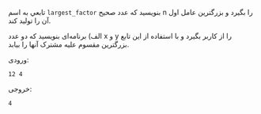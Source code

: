 تابعي به اسم `largest_factor`  بنويسيد كه عدد صحيح n را بگيرد و بزرگترين عامل اول آن را توليد كند.

الف) برنامه‌ای بنویسید که دو عدد x و y را از كاربر بگيرد و با استفاده از اين تابع بزرگترين مقسوم عليه مشترک آنها را بیابد.

ورودی:

	12 4

خروجی:

	4